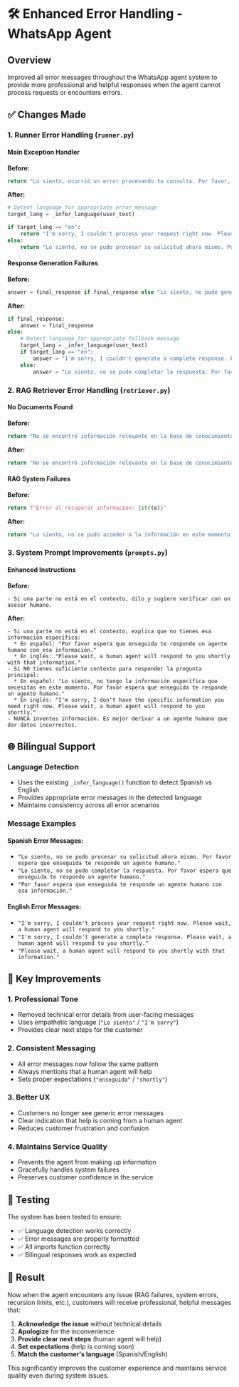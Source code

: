 # 🛠️ Enhanced Error Handling - WhatsApp Agent

## Overview
Improved all error messages throughout the WhatsApp agent system to provide more professional and helpful responses when the agent cannot process requests or encounters errors.

## ✅ Changes Made

### 1. **Runner Error Handling** (`runner.py`)

#### Main Exception Handler
**Before:**
```python
return "Lo siento, ocurrió un error procesando tu consulta. Por favor, intenta de nuevo o contacta a un asesor humano."
```

**After:**
```python
# Detect language for appropriate error message
target_lang = _infer_language(user_text)

if target_lang == "en":
    return "I'm sorry, I couldn't process your request right now. Please wait, a human agent will respond to you shortly."
else:
    return "Lo siento, no se pudo procesar su solicitud ahora mismo. Por favor espera que enseguida te responde un agente humano."
```

#### Response Generation Failures
**Before:**
```python
answer = final_response if final_response else "Lo siento, no pude generar respuesta."
```

**After:**
```python
if final_response:
    answer = final_response
else:
    # Detect language for appropriate fallback message
    target_lang = _infer_language(user_text)
    if target_lang == "en":
        answer = "I'm sorry, I couldn't generate a complete response. Please wait, a human agent will respond to you shortly."
    else:
        answer = "Lo siento, no se pudo completar la respuesta. Por favor espera que enseguida te responde un agente humano."
```

### 2. **RAG Retriever Error Handling** (`retriever.py`)

#### No Documents Found
**Before:**
```python
return "No se encontró información relevante en la base de conocimiento."
```

**After:**
```python
return "No se encontró información relevante en la base de conocimiento. Por favor, un agente humano te ayudará con tu consulta."
```

#### RAG System Failures
**Before:**
```python
return f"Error al recuperar información: {str(e)}"
```

**After:**
```python
return "Lo siento, no se pudo acceder a la información en este momento. Por favor espera que enseguida te responde un agente humano."
```

### 3. **System Prompt Improvements** (`prompts.py`)

#### Enhanced Instructions
**Before:**
```
- Si una parte no está en el contexto, dilo y sugiere verificar con un asesor humano.
```

**After:**
```
- Si una parte no está en el contexto, explica que no tienes esa información específica:
  * En español: "Por favor espera que enseguida te responde un agente humano con esa información."
  * En inglés: "Please wait, a human agent will respond to you shortly with that information."
- Si NO tienes suficiente contexto para responder la pregunta principal:
  * En español: "Lo siento, no tengo la información específica que necesitas en este momento. Por favor espera que enseguida te responde un agente humano."
  * En inglés: "I'm sorry, I don't have the specific information you need right now. Please wait, a human agent will respond to you shortly."
- NUNCA inventes información. Es mejor derivar a un agente humano que dar datos incorrectos.
```

## 🌐 Bilingual Support

### Language Detection
- Uses the existing `_infer_language()` function to detect Spanish vs English
- Provides appropriate error messages in the detected language
- Maintains consistency across all error scenarios

### Message Examples

#### Spanish Error Messages:
- `"Lo siento, no se pudo procesar su solicitud ahora mismo. Por favor espera que enseguida te responde un agente humano."`
- `"Lo siento, no se pudo completar la respuesta. Por favor espera que enseguida te responde un agente humano."`
- `"Por favor espera que enseguida te responde un agente humano con esa información."`

#### English Error Messages:
- `"I'm sorry, I couldn't process your request right now. Please wait, a human agent will respond to you shortly."`
- `"I'm sorry, I couldn't generate a complete response. Please wait, a human agent will respond to you shortly."`
- `"Please wait, a human agent will respond to you shortly with that information."`

## 🎯 Key Improvements

### 1. **Professional Tone**
- Removed technical error details from user-facing messages
- Uses empathetic language (`"Lo siento"` / `"I'm sorry"`)
- Provides clear next steps for the customer

### 2. **Consistent Messaging**
- All error messages now follow the same pattern
- Always mentions that a human agent will help
- Sets proper expectations (`"enseguida"` / `"shortly"`)

### 3. **Better UX**
- Customers no longer see generic error messages
- Clear indication that help is coming from a human agent
- Reduces customer frustration and confusion

### 4. **Maintains Service Quality**
- Prevents the agent from making up information
- Gracefully handles system failures
- Preserves customer confidence in the service

## 🧪 Testing

The system has been tested to ensure:
- ✅ Language detection works correctly
- ✅ Error messages are properly formatted
- ✅ All imports function correctly
- ✅ Bilingual responses work as expected

## 📝 Result

Now when the agent encounters any issue (RAG failures, system errors, recursion limits, etc.), customers will receive professional, helpful messages that:

1. **Acknowledge the issue** without technical details
2. **Apologize** for the inconvenience  
3. **Provide clear next steps** (human agent will help)
4. **Set expectations** (help is coming soon)
5. **Match the customer's language** (Spanish/English)

This significantly improves the customer experience and maintains service quality even during system issues.

